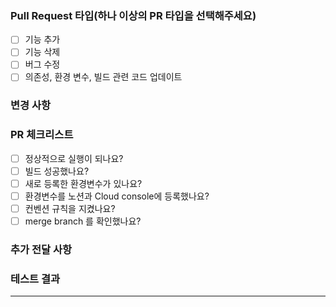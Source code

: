 ### Pull Request 타입(하나 이상의 PR 타입을 선택해주세요)
- [ ] 기능 추가
- [ ] 기능 삭제
- [ ] 버그 수정
- [ ] 의존성, 환경 변수, 빌드 관련 코드 업데이트

### 변경 사항


### PR 체크리스트
- [ ] 정상적으로 실행이 되나요?
- [ ] 빌드 성공했나요?
- [ ] 새로 등록한 환경변수가 있나요?
- [ ] 환경변수를 노션과 Cloud console에 등록했나요?
- [ ] 컨벤션 규칙을 지켰나요?
- [ ] merge branch 를 확인했나요?

### 추가 전달 사항


### 테스트 결과

-----
<!-- PR_BODY_START -->
<!-- PR_BODY_END -->